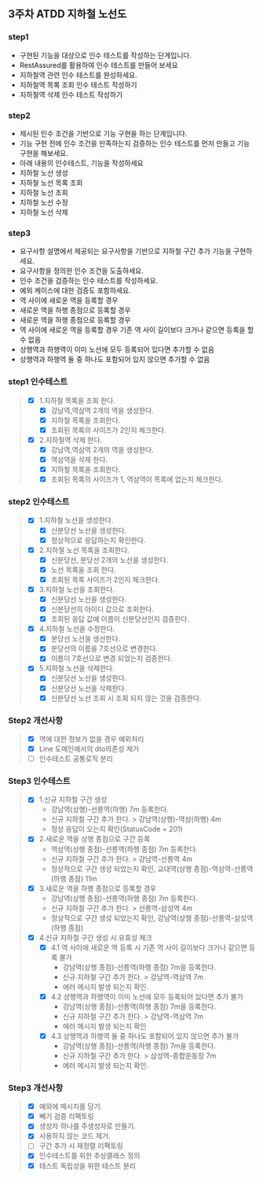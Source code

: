 ## 3주차 ATDD 지하철 노선도

### step1
- 구현된 기능을 대상으로 인수 테스트를 작성하는 단계입니다.
- RestAssured를 활용하여 인수 테스트를 만들어 보세요
- 지하철역 관련 인수 테스트를 완성하세요.
- 지하철역 목록 조회 인수 테스트 작성하기
- 지하철역 삭제 인수 테스트 작성하기

### step2
- 제시된 인수 조건을 기반으로 기능 구현을 하는 단계입니다.
- 기능 구현 전에 인수 조건을 만족하는지 검증하는 인수 테스트를 먼저 만들고 기능구현을 해보세요.
- 아래 내용의 인수테스트, 기능을 작성하세요
- 지하철 노선 생성 
- 지하철 노선 목록 조회
- 지하철 노선 조회
- 지하철 노선 수정
- 지하철 노선 삭제

### step3
- 요구사항 설명에서 제공되는 요구사항을 기반으로 지하철 구간 추가 기능을 구현하세요.
- 요구사항을 정의한 인수 조건을 도출하세요.
- 인수 조건을 검증하는 인수 테스트를 작성하세요.
- 예외 케이스에 대한 검증도 포함하세요.
- 역 사이에 새로운 역을 등록할 경우
- 새로운 역을 하행 종점으로 등록할 경우
- 새로운 역을 하행 종점으로 등록할 경우
- 역 사이에 새로운 역을 등록할 경우 기존 역 사이 길이보다 크거나 같으면 등록을 할 수 없음
- 상행역과 하행역이 이미 노선에 모두 등록되어 있다면 추가할 수 없음
- 상행역과 하행역 둘 중 하나도 포함되어 있지 않으면 추가할 수 없음

### step1 인수테스트
> - [x] 1.지하철 목록을 조회 한다.
>   - [x] 강남역,역삼역 2개의 역을 생성한다.
>   - [x] 지하철 목록을 조회한다.
>   - [x] 조회된 목록의 사이즈가 2인지 체크한다.
> - [x] 2.지하철역 삭제 한다.
>   - [x] 강남역,역삼역 2개의 역을 생성한다.
>   - [x] 역삼역을 삭제 한다.
>   - [x] 지하철 목록을 조회한다.
>   - [x] 조회된 목록의 사이즈가 1, 역삼역이 목록에 없는지 체크한다.

### step2 인수테스트
> - [x] 1.지하철 노선을 생성한다.
>   - [x] 신분당선 노선을 생성한다.
>   - [x] 정상적으로 응답하는지 확인한다.
> - [x] 2.지하철 노선 목록을 조회한다.
>   - [x] 신분당선, 분당선 2개의 노선을 생성한다.
>   - [x] 노선 목록을 조회 한다.
>   - [x] 조회된 목록 사이즈가 2인지 체크한다.
> - [x] 3.지하철 노선을 조회한다.
>   - [x] 신분당선 노선을 생성한다.
>   - [x] 신분당선의 아이디 값으로 조회한다.
>   - [x] 조회된 응답 값에 이름이 신분당선인지 검증한다.
> - [x] 4.지하철 노선을 수정한다.
>   - [x] 분당선 노선을 생선한다.
>   - [x] 분당선의 이름을 7호선으로 변경한다.
>   - [x] 이름이 7호선으로 변경 되었는지 검증한다.
> - [x] 5.지하철 노선을 삭제한다.
>   - [x] 신분당선 노선을 생성한다.
>   - [x] 신분당선 노선을 삭제한다.
>   - [x] 신분당선 노선 조회 시 조회 되지 않는 것을 검증한다.


### Step2 개선사항
> - [x] 역에 대한 정보가 없을 경우 예외처리
> - [x] Line 도메인에서의 dto의존성 제거
> - [ ] 인수테스트 공통로직 분리

### Step3 인수테스트

> - [x] 1.신규 지하철 구간 생성 
>   - 강남역(상행)-선릉역(하행) 7m 등록한다.   
>   - 신규 지하철 구간 추가 한다. > 강남역(상행)-역삼(하행) 4m
>   - 정상 응답이 오는지 확인(StatusCode = 201) 
> - [x] 2.새로운 역을 상행 종점으로 구간 등록
>   - 역삼역(상행 종점)-선릉역(하행 종점) 7m 등록한다.
>   - 신규 지하철 구간 추가 한다. > 강남역-선릉역 4m 
>   - 정상적으로 구간 생성 되었는지 확인, 교대역(상행 종점)-역삼역-선릉역(하행 종점) 11m
> - [x] 3.새로운 역을 하행 종점으로 등록할 경우
>   - 강남역(상행 종점)-선릉역(하행 종점) 7m 등록한다.
>   - 신규 지하철 구간 추가 한다. > 선릉역-삼성역 4m
>   - 정상적으로 구간 생성 되었는지 확인, 강남역(상행 종점)-선릉역-삼성역(하행 종점)
> - [x] 4.신규 지하철 구간 생성 시 유효성 체크
>   - [x] 4.1 역 사이에 새로운 역 등록 시 기존 역 사이 길이보다 크거나 같으면 등록 불가
>     - 강남역(상행 종점)-선릉역(하행 종점) 7m을 등록한다.
>     - 신규 지하철 구간 추가 한다. > 강남역-역삼역 7m
>     - 에러 메시지 발생 되는지 확인.
>   - [x] 4.2 상행역과 하행역이 이미 노선에 모두 등록되어 있다면 추가 불가
>     - 강남역(상행 종점)-선릉역(하행 종점) 7m을 등록한다.
>     - 신규 지하철 구간 추가 한다. > 강남역-역삼역 7m
>     - 에러 메시지 발생 되는지 확인
>   - [x] 4.3 상행역과 하행역 둘 중 하나도 포함되어 있지 않으면 추가 불가
>     - 강남역(상행 종점)-선릉역(하행 종점) 7m을 등록한다.
>     - 신규 지하철 구간 추가 한다. > 삼성역-종합운동장 7m
>     - 에러 메시지 발생 되는지 확인.

### Step3 개선사항
>   - [x] 예외에 메시지를 담기.
>   - [x] 빼기 검증 리팩토링
>   - [x] 생성자 하나를 주생성자로 만들기.
>   - [x] 사용하지 않는 코드 제거.
>   - [ ] 구간 추가 시 재정렬 리팩토링
>   - [x] 인수테스트를 위한 추상클래스 정의
>   - [x] 테스트 독립성을 위한 테스트 분리

